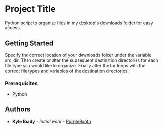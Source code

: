 # Project Title

Python script to organize files in my desktop's downloads folder for easy access.

## Getting Started

Specify the correct location of your downloads folder under the variable src_dir. Then create or alter the subsequent destination directories for each file type you would like to organize. Finally alter the for loops with the correct file types and variables of the destination directories.

### Prerequisites

- Python

## Authors

* **Kyle Brady** - *Initial work* - [PurpleBooth](https://github.com/FileMover)

